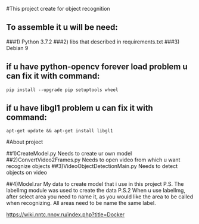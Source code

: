#This project create for object recognition
## To assemble it u will be need:
###1) Python 3.7.2
###2) libs that described in requirements.txt
###3) Debian 9 

## if u have python-opencv forever load problem u can fix it with command:

    pip install --upgrade pip setuptools wheel

## if u have libgl1 problem u can fix it with command:

    apt-get update && apt-get install libgl1

#About project

##1)CreateModel.py 
    Needs to create ur own model 
##2)ConvertVideo2Frames.py
    Needs to open video from which u want recognize objects
##3)VideoObjectDetectionMain.py
    Needs to detect objects on video

##4)Model.rar
    My data to create model that i use in this project
    P.S.  The labelImg module was used to create the data
    P.S.2 When u use labelImg, after select area you need to name it, 
          as you would like the area to be called when recognizing.
          All areas need to be name the same label.
          



https://wiki.nntc.nnov.ru/index.php?title=Docker
